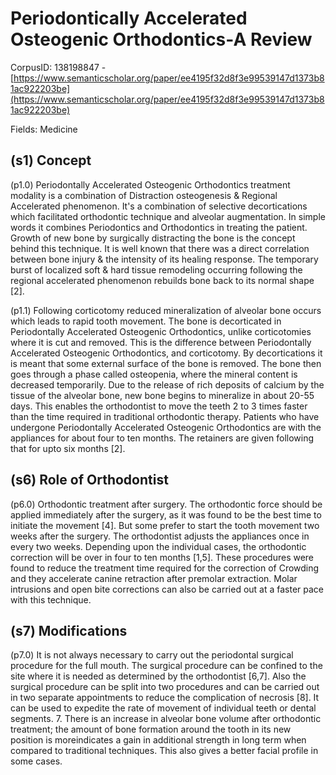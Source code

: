 # Periodontically Accelerated Osteogenic Orthodontics-A Review

CorpusID: 138198847 - [https://www.semanticscholar.org/paper/ee4195f32d8f3e99539147d1373b81ac922203be](https://www.semanticscholar.org/paper/ee4195f32d8f3e99539147d1373b81ac922203be)

Fields: Medicine

## (s1) Concept
(p1.0) Periodontally Accelerated Osteogenic Orthodontics treatment modality is a combination of Distraction osteogenesis & Regional Accelerated phenomenon. It's a combination of selective decortications which facilitated orthodontic technique and alveolar augmentation. In simple words it combines Periodontics and Orthodontics in treating the patient. Growth of new bone by surgically distracting the bone is the concept behind this technique. It is well known that there was a direct correlation between bone injury & the intensity of its healing response. The temporary burst of localized soft & hard tissue remodeling occurring following the regional accelerated phenomenon rebuilds bone back to its normal shape [2].

(p1.1) Following corticotomy reduced mineralization of alveolar bone occurs which leads to rapid tooth movement. The bone is decorticated in Periodontally Accelerated Osteogenic Orthodontics, unlike corticotomies where it is cut and removed. This is the difference between Periodontally Accelerated Osteogenic Orthodontics, and corticotomy. By decortications it is meant that some external surface of the bone is removed. The bone then goes through a phase called osteopenia, where the mineral content is decreased temporarily. Due to the release of rich deposits of calcium by the tissue of the alveolar bone, new bone begins to mineralize in about 20-55 days. This enables the orthodontist to move the teeth 2 to 3 times faster than the time required in traditional orthodontic therapy. Patients who have undergone Periodontally Accelerated Osteogenic Orthodontics are with the appliances for about four to ten months. The retainers are given following that for upto six months [2].
## (s6) Role of Orthodontist
(p6.0) Orthodontic treatment after surgery. The orthodontic force should be applied immediately after the surgery, as it was found to be the best time to initiate the movement [4]. But some prefer to start the tooth movement two weeks after the surgery. The orthodontist adjusts the appliances once in every two weeks. Depending upon the individual cases, the orthodontic correction will be over in four to ten months [1,5]. These procedures were found to reduce the treatment time required for the correction of Crowding and they accelerate canine retraction after premolar extraction. Molar intrusions and open bite corrections can also be carried out at a faster pace with this technique.
## (s7) Modifications
(p7.0) It is not always necessary to carry out the periodontal surgical procedure for the full mouth. The surgical procedure can be confined to the site where it is needed as determined by the orthodontist [6,7]. Also the surgical procedure can be split into two procedures and can be carried out in two separate appointments to reduce the complication of necrosis [8]. It can be used to expedite the rate of movement of individual teeth or dental segments. 7. There is an increase in alveolar bone volume after orthodontic treatment; the amount of bone formation around the tooth in its new position is moreindicates a gain in additional strength in long term when compared to traditional techniques. This also gives a better facial profile in some cases.
